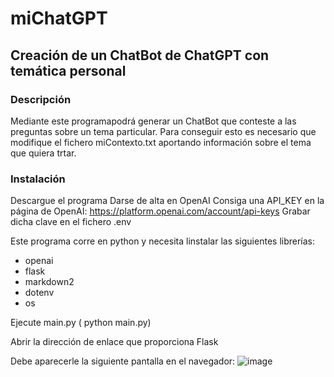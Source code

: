 # miChatGPT

## Creación de un ChatBot de ChatGPT con temática personal  

### Descripción

Mediante este programapodrá generar un ChatBot que conteste a las preguntas sobre un tema particular. 
Para conseguir esto es necesario que modifique el fichero miContexto.txt aportando información sobre el tema 
que quiera trtar.

### Instalación

Descargue el programa
Darse de alta en OpenAI
Consiga una API_KEY en la página de OpenAI: https://platform.openai.com/account/api-keys
Grabar dicha clave en el fichero .env 

Este programa corre en python y necesita linstalar las siguientes librerías:
* openai
* flask
* markdown2
* dotenv
* os

Ejecute main.py ( python main.py) 

Abrir la dirección de enlace que proporciona Flask

Debe aparecerle la siguiente pantalla en el navegador:
![image](https://user-images.githubusercontent.com/61508497/115834477-e0a5e000-a4e0-11eb-9e0e-ee0ee0ee0ee0.png)



